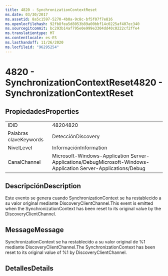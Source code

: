 ```yaml
---
title: 4820 - SynchronizationContextReset
ms.date: 03/30/2017
ms.assetid: 8a5c1597-5270-4b0a-9c8c-bf5f07f7e816
ms.openlocfilehash: 92fb8fea5d8053b89a00bbf14c0225af407ec340
ms.sourcegitcommit: bc293b14af795e0e999e3304dd40c0222cf2ffe4
ms.translationtype: MT
ms.contentlocale: es-ES
ms.lasthandoff: 11/26/2020
ms.locfileid: "96295254"
---
```

# <a name="4820---synchronizationcontextreset"></a><span data-ttu-id="35100-102">4820 - SynchronizationContextReset</span><span class="sxs-lookup"><span data-stu-id="35100-102">4820 - SynchronizationContextReset</span></span>

## <a name="properties"></a><span data-ttu-id="35100-103">Propiedades</span><span class="sxs-lookup"><span data-stu-id="35100-103">Properties</span></span>  
  
|||  
|-|-|  
|<span data-ttu-id="35100-104">ID</span><span class="sxs-lookup"><span data-stu-id="35100-104">ID</span></span>|<span data-ttu-id="35100-105">4820</span><span class="sxs-lookup"><span data-stu-id="35100-105">4820</span></span>|  
|<span data-ttu-id="35100-106">Palabras clave</span><span class="sxs-lookup"><span data-stu-id="35100-106">Keywords</span></span>|<span data-ttu-id="35100-107">Detección</span><span class="sxs-lookup"><span data-stu-id="35100-107">Discovery</span></span>|  
|<span data-ttu-id="35100-108">Nivel</span><span class="sxs-lookup"><span data-stu-id="35100-108">Level</span></span>|<span data-ttu-id="35100-109">Información</span><span class="sxs-lookup"><span data-stu-id="35100-109">Information</span></span>|  
|<span data-ttu-id="35100-110">Canal</span><span class="sxs-lookup"><span data-stu-id="35100-110">Channel</span></span>|<span data-ttu-id="35100-111">Microsoft-Windows-Application Server-Applications/Debug</span><span class="sxs-lookup"><span data-stu-id="35100-111">Microsoft-Windows-Application Server-Applications/Debug</span></span>|  
  
## <a name="description"></a><span data-ttu-id="35100-112">Descripción</span><span class="sxs-lookup"><span data-stu-id="35100-112">Description</span></span>  

 <span data-ttu-id="35100-113">Este evento se genera cuando SynchronizationContext se ha restablecido a su valor original mediante DiscoveryClientChannel.</span><span class="sxs-lookup"><span data-stu-id="35100-113">This event is emitted when the SynchronizationContext has been reset to its original value by the DiscoveryClientChannel.</span></span>  
  
## <a name="message"></a><span data-ttu-id="35100-114">Message</span><span class="sxs-lookup"><span data-stu-id="35100-114">Message</span></span>  

 <span data-ttu-id="35100-115">SynchronizationContext se ha restablecido a su valor original de %1 mediante DiscoveryClientChannel.</span><span class="sxs-lookup"><span data-stu-id="35100-115">The SynchronizationContext has been reset to its original value of %1 by DiscoveryClientChannel.</span></span>  
  
## <a name="details"></a><span data-ttu-id="35100-116">Detalles</span><span class="sxs-lookup"><span data-stu-id="35100-116">Details</span></span>
